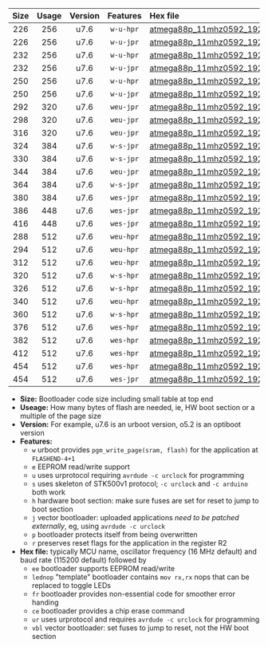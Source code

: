 |Size|Usage|Version|Features|Hex file|
|:-:|:-:|:-:|:-:|:--|
|226|256|u7.6|`w-u-hpr`|[atmega88p_11mhz0592_19200bps_ur.hex](https://raw.githubusercontent.com/stefanrueger/urboot/main//atmega88p_11mhz0592_19200bps_ur.hex)|
|226|256|u7.6|`w-u-jpr`|[atmega88p_11mhz0592_19200bps_ur_vbl.hex](https://raw.githubusercontent.com/stefanrueger/urboot/main//atmega88p_11mhz0592_19200bps_ur_vbl.hex)|
|232|256|u7.6|`w-u-hpr`|[atmega88p_11mhz0592_19200bps_lednop_ur.hex](https://raw.githubusercontent.com/stefanrueger/urboot/main//atmega88p_11mhz0592_19200bps_lednop_ur.hex)|
|232|256|u7.6|`w-u-jpr`|[atmega88p_11mhz0592_19200bps_lednop_ur_vbl.hex](https://raw.githubusercontent.com/stefanrueger/urboot/main//atmega88p_11mhz0592_19200bps_lednop_ur_vbl.hex)|
|250|256|u7.6|`w-u-hpr`|[atmega88p_11mhz0592_19200bps_lednop_fr_ur.hex](https://raw.githubusercontent.com/stefanrueger/urboot/main//atmega88p_11mhz0592_19200bps_lednop_fr_ur.hex)|
|250|256|u7.6|`w-u-jpr`|[atmega88p_11mhz0592_19200bps_lednop_fr_ur_vbl.hex](https://raw.githubusercontent.com/stefanrueger/urboot/main//atmega88p_11mhz0592_19200bps_lednop_fr_ur_vbl.hex)|
|292|320|u7.6|`weu-jpr`|[atmega88p_11mhz0592_19200bps_ee_ur_vbl.hex](https://raw.githubusercontent.com/stefanrueger/urboot/main//atmega88p_11mhz0592_19200bps_ee_ur_vbl.hex)|
|298|320|u7.6|`weu-jpr`|[atmega88p_11mhz0592_19200bps_ee_lednop_ur_vbl.hex](https://raw.githubusercontent.com/stefanrueger/urboot/main//atmega88p_11mhz0592_19200bps_ee_lednop_ur_vbl.hex)|
|316|320|u7.6|`weu-jpr`|[atmega88p_11mhz0592_19200bps_ee_lednop_fr_ur_vbl.hex](https://raw.githubusercontent.com/stefanrueger/urboot/main//atmega88p_11mhz0592_19200bps_ee_lednop_fr_ur_vbl.hex)|
|324|384|u7.6|`w-s-jpr`|[atmega88p_11mhz0592_19200bps_vbl.hex](https://raw.githubusercontent.com/stefanrueger/urboot/main//atmega88p_11mhz0592_19200bps_vbl.hex)|
|330|384|u7.6|`w-s-jpr`|[atmega88p_11mhz0592_19200bps_lednop_vbl.hex](https://raw.githubusercontent.com/stefanrueger/urboot/main//atmega88p_11mhz0592_19200bps_lednop_vbl.hex)|
|344|384|u7.6|`weu-jpr`|[atmega88p_11mhz0592_19200bps_ee_lednop_fr_ce_ur_vbl.hex](https://raw.githubusercontent.com/stefanrueger/urboot/main//atmega88p_11mhz0592_19200bps_ee_lednop_fr_ce_ur_vbl.hex)|
|364|384|u7.6|`w-s-jpr`|[atmega88p_11mhz0592_19200bps_lednop_fr_vbl.hex](https://raw.githubusercontent.com/stefanrueger/urboot/main//atmega88p_11mhz0592_19200bps_lednop_fr_vbl.hex)|
|380|384|u7.6|`wes-jpr`|[atmega88p_11mhz0592_19200bps_ee_vbl.hex](https://raw.githubusercontent.com/stefanrueger/urboot/main//atmega88p_11mhz0592_19200bps_ee_vbl.hex)|
|386|448|u7.6|`wes-jpr`|[atmega88p_11mhz0592_19200bps_ee_lednop_vbl.hex](https://raw.githubusercontent.com/stefanrueger/urboot/main//atmega88p_11mhz0592_19200bps_ee_lednop_vbl.hex)|
|416|448|u7.6|`wes-jpr`|[atmega88p_11mhz0592_19200bps_ee_lednop_fr_vbl.hex](https://raw.githubusercontent.com/stefanrueger/urboot/main//atmega88p_11mhz0592_19200bps_ee_lednop_fr_vbl.hex)|
|288|512|u7.6|`weu-hpr`|[atmega88p_11mhz0592_19200bps_ee_ur.hex](https://raw.githubusercontent.com/stefanrueger/urboot/main//atmega88p_11mhz0592_19200bps_ee_ur.hex)|
|294|512|u7.6|`weu-hpr`|[atmega88p_11mhz0592_19200bps_ee_lednop_ur.hex](https://raw.githubusercontent.com/stefanrueger/urboot/main//atmega88p_11mhz0592_19200bps_ee_lednop_ur.hex)|
|312|512|u7.6|`weu-hpr`|[atmega88p_11mhz0592_19200bps_ee_lednop_fr_ur.hex](https://raw.githubusercontent.com/stefanrueger/urboot/main//atmega88p_11mhz0592_19200bps_ee_lednop_fr_ur.hex)|
|320|512|u7.6|`w-s-hpr`|[atmega88p_11mhz0592_19200bps.hex](https://raw.githubusercontent.com/stefanrueger/urboot/main//atmega88p_11mhz0592_19200bps.hex)|
|326|512|u7.6|`w-s-hpr`|[atmega88p_11mhz0592_19200bps_lednop.hex](https://raw.githubusercontent.com/stefanrueger/urboot/main//atmega88p_11mhz0592_19200bps_lednop.hex)|
|340|512|u7.6|`weu-hpr`|[atmega88p_11mhz0592_19200bps_ee_lednop_fr_ce_ur.hex](https://raw.githubusercontent.com/stefanrueger/urboot/main//atmega88p_11mhz0592_19200bps_ee_lednop_fr_ce_ur.hex)|
|360|512|u7.6|`w-s-hpr`|[atmega88p_11mhz0592_19200bps_lednop_fr.hex](https://raw.githubusercontent.com/stefanrueger/urboot/main//atmega88p_11mhz0592_19200bps_lednop_fr.hex)|
|376|512|u7.6|`wes-hpr`|[atmega88p_11mhz0592_19200bps_ee.hex](https://raw.githubusercontent.com/stefanrueger/urboot/main//atmega88p_11mhz0592_19200bps_ee.hex)|
|382|512|u7.6|`wes-hpr`|[atmega88p_11mhz0592_19200bps_ee_lednop.hex](https://raw.githubusercontent.com/stefanrueger/urboot/main//atmega88p_11mhz0592_19200bps_ee_lednop.hex)|
|412|512|u7.6|`wes-hpr`|[atmega88p_11mhz0592_19200bps_ee_lednop_fr.hex](https://raw.githubusercontent.com/stefanrueger/urboot/main//atmega88p_11mhz0592_19200bps_ee_lednop_fr.hex)|
|454|512|u7.6|`wes-hpr`|[atmega88p_11mhz0592_19200bps_ee_lednop_fr_ce.hex](https://raw.githubusercontent.com/stefanrueger/urboot/main//atmega88p_11mhz0592_19200bps_ee_lednop_fr_ce.hex)|
|454|512|u7.6|`wes-jpr`|[atmega88p_11mhz0592_19200bps_ee_lednop_fr_ce_vbl.hex](https://raw.githubusercontent.com/stefanrueger/urboot/main//atmega88p_11mhz0592_19200bps_ee_lednop_fr_ce_vbl.hex)|

- **Size:** Bootloader code size including small table at top end
- **Useage:** How many bytes of flash are needed, ie, HW boot section or a multiple of the page size
- **Version:** For example, u7.6 is an urboot version, o5.2 is an optiboot version
- **Features:**
  + `w` urboot provides `pgm_write_page(sram, flash)` for the application at `FLASHEND-4+1`
  + `e` EEPROM read/write support
  + `u` uses urprotocol requiring `avrdude -c urclock` for programming
  + `s` uses skeleton of STK500v1 protocol; `-c urclock` and `-c arduino` both work
  + `h` hardware boot section: make sure fuses are set for reset to jump to boot section
  + `j` vector bootloader: uploaded applications *need to be patched externally*, eg, using `avrdude -c urclock`
  + `p` bootloader protects itself from being overwritten
  + `r` preserves reset flags for the application in the register R2
- **Hex file:** typically MCU name, oscillator frequency (16 MHz default) and baud rate (115200 default) followed by
  + `ee` bootloader supports EEPROM read/write
  + `lednop` "template" bootloader contains `mov rx,rx` nops that can be replaced to toggle LEDs
  + `fr` bootloader provides non-essential code for smoother error handing
  + `ce` bootloader provides a chip erase command
  + `ur` uses urprotocol and requires `avrdude -c urclock` for programming
  + `vbl` vector bootloader: set fuses to jump to reset, not the HW boot section
